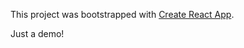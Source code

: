 This project was bootstrapped with [Create React App](https://github.com/facebookincubator/create-react-app).

Just a demo!